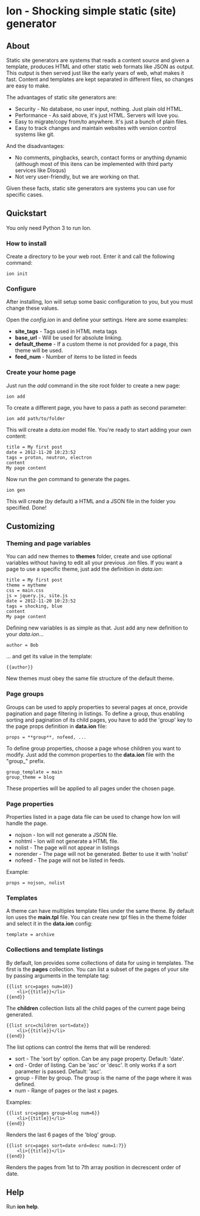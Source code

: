 # Ion - Shocking simple static (site) generator

## About
Static site generators are systems that reads a content source and given a template, produces HTML and other static web formats like JSON as output. This output is then served just like the early years of web, what makes it fast. Content and templates are kept separated in different files, so changes are easy to make.

The advantages of static site generators are:
* Security - No database, no user input, nothing. Just plain old HTML.
* Performance - As said above, it's just HTML. Servers will love you.
* Easy to migrate/copy from/to anywhere. It's just a bunch of plain files.
* Easy to track changes and maintain websites with version control systems like git.

And the disadvantages:
* No comments, pingbacks, search, contact forms or anything dynamic (although most of this itens can be implemented with third party services like Disqus)
* Not very user-friendly, but we are working on that.

Given these facts, static site generators are systems you can use for specific cases.

## Quickstart
You only need Python 3 to run Ion.

### How to install
Create a directory to be your web root. Enter it and call the following command:
    
	ion init

### Configure
After installing, Ion will setup some basic configuration to you, but you must change these values.

Open the *config.ion* in and define your settings. Here are some examples:
* **site_tags** - Tags used in HTML meta tags
* **base_url** - Will be used for absolute linking.
* **default_theme** - If a custom theme is not provided for a page, this theme will be used.
* **feed_num** - Number of items to be listed in feeds

### Create your home page
Just run the *add* command in the site root folder to create a new page:

    ion add
    
To create a different page, you have to pass a path as second parameter:

    ion add path/to/folder

This will create a *data.ion* model file. You're ready to start adding your own content:

    title = My first post
    date = 2012-11-20 10:23:52
    tags = proton, neutron, electron
    content
    My page content

Now run the *gen* command to generate the pages.
    
    ion gen

This will create (by default) a HTML and a JSON file in the folder you specified. Done!

## Customizing
### Theming and page variables
You can add new themes to **themes** folder, create and use optional variables without having to edit all your previous *.ion* files. If you want a page to use a specific theme, just add the definition in *data.ion*:

    title = My first post
    theme = mytheme
    css = main.css
    js = jquery.js, site.js
    date = 2012-11-20 10:23:52
    tags = shocking, blue
    content
    My page content

Defining new variables is as simple as that. Just add any new definition to your *data.ion*...

    author = Bob

... and get its value in the template:

    {{author}}

New themes must obey the same file structure of the default theme.

### Page groups
Groups can be used to apply properties to several pages at once, provide pagination and page filtering in listings. To define a group, thus enabling sorting and pagination of its child pages, you have to add the 'group' key to the page props definition in **data.ion** file:

	props = **group**, nofeed, ...

To define group properties, choose a page whose children you want to modify. Just add the common properties to the **data.ion** file with the "group_" prefix.

	group_template = main
	group_theme = blog

These properties will be applied to all pages under the chosen page.

### Page properties
Properties listed in a page data file can be used to change how Ion will handle the page.

* nojson - Ion will not generate a JSON file.
* nohtml - Ion will not generate a HTML file.
* nolist - The page will not appear in listings
* norender - The page will not be generated. Better to use it with 'nolist'
* nofeed - The page will not be listed in feeds.

Example:

	props = nojson, nolist

### Templates
A theme can have multiples template files under the same theme. By default Ion uses the **main.tpl** file. You can create new *tpl* files in the theme folder and select it in the **data.ion** config:

    template = archive

### Collections and template listings
By default, Ion provides some collections of data for using in templates. The first is the **pages** collection. You can list a subset of the pages of your site by passing arguments in the template tag:

	{{list src=pages num=10}}
        <li>{{title}}</li>
    {{end}}

The **children** collection lists all the child pages of the current page being generated.

	{{list src=children sort=date}}
        <li>{{title}}</li>
    {{end}}

The list options can control the items that will be rendered:

* sort - The 'sort by' option. Can be any page property. Default: 'date'.
* ord - Order of listing. Can be 'asc' or 'desc'. It only works if a sort parameter is passed. Default: 'asc'.
* group - Filter by group. The group is the name of the page where it was defined.
* num - Range of pages or the last x pages.

Examples:

    {{list src=pages group=blog num=6}}
		<li>{{title}}</li>
	{{end}}

Renders the last 6 pages of the 'blog' group.

	{{list src=pages sort=date ord=desc num=1:7}}
		<li>{{title}}</li>
	{{end}}

Renders the pages from 1st to 7th array position in decrescent order of date.

## Help

Run **ion help**.
